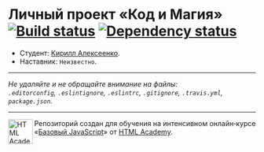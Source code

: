 # Личный проект «Код и Магия» [![Build status][travis-image]][travis-url] [![Dependency status][dependency-image]][dependency-url]

* Студент: [Кирилл Алексеенко](https://up.htmlacademy.ru/javascript/5/user/52646).
* Наставник: `Неизвестно`.

---

_Не удаляйте и не обращайте внимание на файлы:_<br>
_`.editorconfig`, `.eslintignore`, `.eslintrc`, `.gitignore`, `.travis.yml`, `package.json`._

---

<a href="https://htmlacademy.ru/intensive/javascript"><img align="left" width="50" height="50" title="HTML Academy" src="https://up.htmlacademy.ru/static/img/intensive/javascript/logo-for-github.svg"></a>

Репозиторий создан для обучения на интенсивном онлайн‑курсе «[Базовый JavaScript](https://htmlacademy.ru/intensive/javascript)» от [HTML Academy](https://htmlacademy.ru).

[travis-image]: https://travis-ci.org/htmlacademy-javascript/52646-code-and-magick.svg?branch=master
[travis-url]: https://travis-ci.org/htmlacademy-javascript/52646-code-and-magick
[dependency-image]: https://david-dm.org/htmlacademy-javascript/52646-code-and-magick.svg?style=flat-square
[dependency-url]: https://david-dm.org/htmlacademy-javascript/52646-code-and-magick
